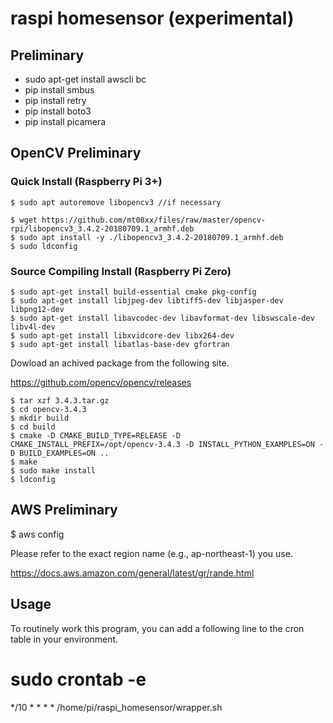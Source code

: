 # raspi homesensor (experimental)

## Preliminary

- sudo apt-get install awscli bc
- pip install smbus 
- pip install retry
- pip install boto3
- pip install picamera

## OpenCV Preliminary

### Quick Install (Raspberry Pi 3+)

~~~
$ sudo apt autoremove libopencv3 //if necessary

$ wget https://github.com/mt08xx/files/raw/master/opencv-rpi/libopencv3_3.4.2-20180709.1_armhf.deb
$ sudo apt install -y ./libopencv3_3.4.2-20180709.1_armhf.deb
$ sudo ldconfig
~~~

### Source Compiling Install (Raspberry Pi Zero)

~~~
$ sudo apt-get install build-essential cmake pkg-config
$ sudo apt-get install libjpeg-dev libtiff5-dev libjasper-dev libpng12-dev
$ sudo apt-get install libavcodec-dev libavformat-dev libswscale-dev libv4l-dev
$ sudo apt-get install libxvidcore-dev libx264-dev
$ sudo apt-get install libatlas-base-dev gfortran
~~~

Dowload an achived package from the following site.

https://github.com/opencv/opencv/releases

~~~
$ tar xzf 3.4.3.tar.gz
$ cd opencv-3.4.3
$ mkdir build
$ cd build
$ cmake -D CMAKE_BUILD_TYPE=RELEASE -D CMAKE_INSTALL_PREFIX=/opt/opencv-3.4.3 -D INSTALL_PYTHON_EXAMPLES=ON -D BUILD_EXAMPLES=ON ..
$ make
$ sudo make install
$ ldconfig
~~~

## AWS Preliminary

$ aws config

Please refer to the exact region name (e.g., ap-northeast-1) you use.

https://docs.aws.amazon.com/general/latest/gr/rande.html

## Usage

To routinely work this program, you can add a following line to the cron table in your environment.

# sudo crontab -e

*/10 * * * * /home/pi/raspi_homesensor/wrapper.sh
